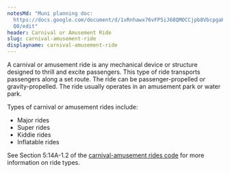 ```yaml
---
notesMd: "Muni planning doc:
  https://docs.google.com/document/d/1vRnhawx76vFP5iJ68QMOCCjpb8VbcpgaHBQUozve7\
  Q0/edit"
header: Carnival or Amusement Ride
slug: carnival-amusement-ride
displayname: carnival-amusement-ride
---
```

A carnival or amusement ride is any mechanical device or structure designed to thrill and excite passengers. This type of ride transports passengers along a set route. The ride can be passenger-propelled or gravity-propelled. The ride usually operates in an amusement park or water park.

Types of carnival or amusement rides include:

* Major rides
* Super rides
* Kiddie rides
* Inflatable rides

See Section 5:14A-1.2 of the [carnival-amusement rides code](https://www.nj.gov/dca/codes/codreg/pdf_regs/njac_5_14A.pdf) for more information on ride types.